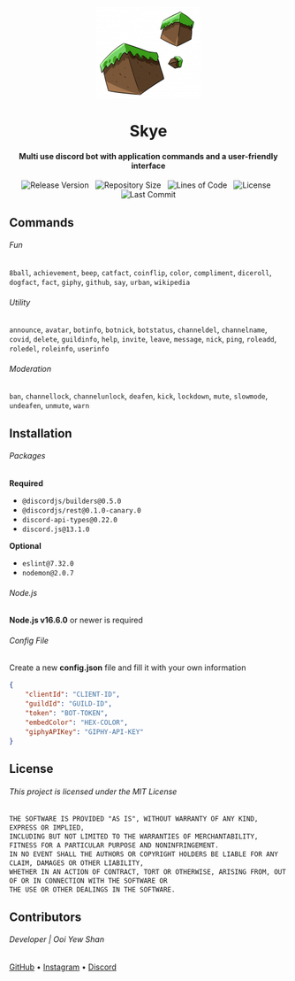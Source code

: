 <p align="center">
    <img src=".github/README_icon.png" width="190" height="165"/>
</p>

<h1 align="center">
    Skye
    <br>
</h1>

<h4 align="center">Multi use discord bot with application commands and a user-friendly interface</h4>

<p align="center">
        <img alt="Release Version" src="https://img.shields.io/github/v/release/yewshanooi/skye?include_prereleases&style=flat-square">
    </a>
    &nbsp;
  	    <img alt="Repository Size" src="https://img.shields.io/github/repo-size/yewshanooi/skye?style=flat-square">
    </a>
    &nbsp;
        <img alt="Lines of Code" src="https://img.shields.io/tokei/lines/github/yewshanooi/skye?style=flat-square">
    </a>
    &nbsp;
        <img alt="License" src="https://img.shields.io/github/license/yewshanooi/skye?style=flat-square">
    </a>
    &nbsp;
        <img alt="Last Commit" src="https://img.shields.io/github/last-commit/yewshanooi/skye?style=flat-square">
    </a>
</p>

## Commands
###### Fun
`8ball`, `achievement`, `beep`, `catfact`, `coinflip`, `color`, `compliment`, `diceroll`, `dogfact`, `fact`, `giphy`, `github`, `say`, `urban`, `wikipedia`

###### Utility
`announce`, `avatar`, `botinfo`, `botnick`, `botstatus`, `channeldel`, `channelname`, `covid`, `delete`, `guildinfo`, `help`, `invite`, `leave`, `message`, `nick`, `ping`, `roleadd`, `roledel`, `roleinfo`, `userinfo`

###### Moderation
`ban`, `channellock`, `channelunlock`, `deafen`, `kick`, `lockdown`, `mute`, `slowmode`, `undeafen`, `unmute`, `warn`

## Installation
###### Packages
**Required**
* `@discordjs/builders@0.5.0`
* `@discordjs/rest@0.1.0-canary.0`
* `discord-api-types@0.22.0`
* `discord.js@13.1.0`

**Optional**
* `eslint@7.32.0`
* `nodemon@2.0.7`

###### Node.js
**Node.js v16.6.0** or newer is required

###### Config File
Create a new **config.json** file and fill it with your own information
```json
{
	"clientId": "CLIENT-ID",
	"guildId": "GUILD-ID",
	"token": "BOT-TOKEN",
	"embedColor": "HEX-COLOR",
	"giphyAPIKey": "GIPHY-API-KEY"
}
```

## License
###### This project is licensed under the MIT License
```
THE SOFTWARE IS PROVIDED "AS IS", WITHOUT WARRANTY OF ANY KIND, EXPRESS OR IMPLIED, 
INCLUDING BUT NOT LIMITED TO THE WARRANTIES OF MERCHANTABILITY, FITNESS FOR A PARTICULAR PURPOSE AND NONINFRINGEMENT. 
IN NO EVENT SHALL THE AUTHORS OR COPYRIGHT HOLDERS BE LIABLE FOR ANY CLAIM, DAMAGES OR OTHER LIABILITY, 
WHETHER IN AN ACTION OF CONTRACT, TORT OR OTHERWISE, ARISING FROM, OUT OF OR IN CONNECTION WITH THE SOFTWARE OR 
THE USE OR OTHER DEALINGS IN THE SOFTWARE.
```

## Contributors
###### Developer | Ooi Yew Shan
[GitHub](https://github.com/yewshanooi/) • [Instagram](https://instagram.com/yewshanooi/) • [Discord](https://discordapp.com/users/266124126584963082/)